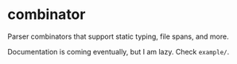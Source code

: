 # combinator
Parser combinators that support static typing, file spans, and more.

Documentation is coming eventually, but I am lazy. Check `example/`.